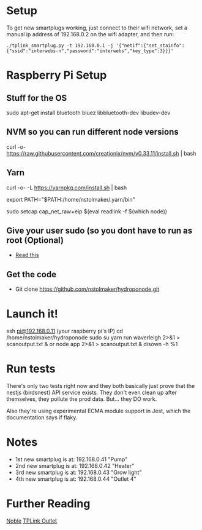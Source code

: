 # Setup

To get new smartplugs working, just connect to their wifi network, set a manual ip address of 192.168.0.2 on the wifi adapter, and then run: 

`./tplink_smartplug.py -t 192.168.0.1 -j '{"netif":{"set_stainfo":{"ssid":"interwebs-n","password":"interwebs","key_type":3}}}'`


# Raspberry Pi Setup


## Stuff for the OS


sudo apt-get install bluetooth bluez libbluetooth-dev libudev-dev


## NVM so you can run different node versions

curl -o- https://raw.githubusercontent.com/creationix/nvm/v0.33.11/install.sh | bash

## Yarn

curl -o- -L https://yarnpkg.com/install.sh | bash

export PATH="$PATH:/home/nstolmaker/.yarn/bin"

sudo setcap cap_net_raw+eip $(eval readlink -f $(which node))


## Give your user sudo (so you dont have to run as root (Optional)

- [Read this](https://www.raspberrypi.org/forums/viewtopic.php?t=169079)

## Get the code

- Git clone https://github.com/nstolmaker/hydroponode.git

# Launch it!
ssh pi@192.168.0.11 (your raspberry pi's IP)
cd /home/nstolmaker/hydroponode
sudo su
yarn run waverleigh 2>&1 > scanoutput.txt &
or
node app  2>&1 > scanoutput.txt &
disown -h %1

# Run tests
There's only two tests right now and they both basically just prove that the nestjs (birdsnest) API service exists. They don't even clean up after themselves, they pollute the prod data. But... they DO work. 

Also they're using experimental ECMA module support in Jest, which the documentation says if flaky.

# Notes

- 1st new smartplug is at: 192.168.0.41 "Pump"
- 2nd new smartplug is at: 192.168.0.42 "Heater"
- 3rd new smartplug is at: 192.168.0.43 "Grow light"
- 4th new smartplug is at: 192.168.0.44 "Outlet 4"

# Further Reading
[Noble](https://github.com/abandonware/noble)
[TPLink Outlet](https://www.softscheck.com/en/reverse-engineering-tp-link-hs110/)